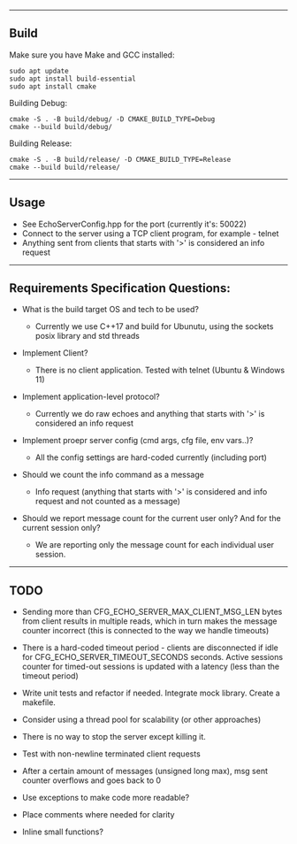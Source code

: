 ------------------------------------------------------------------------
Build
------------------------------------------------------------------------
Make sure you have Make and GCC installed:

```
sudo apt update
sudo apt install build-essential
sudo apt install cmake
```

Building Debug:
```
cmake -S . -B build/debug/ -D CMAKE_BUILD_TYPE=Debug
cmake --build build/debug/
```

Building Release:
```
cmake -S . -B build/release/ -D CMAKE_BUILD_TYPE=Release
cmake --build build/release/
```

------------------------------------------------------------------------
Usage
------------------------------------------------------------------------

* See EchoServerConfig.hpp for the port (currently it's: 50022)
* Connect to the server using a TCP client program, for example - telnet
* Anything sent from clients that starts with '>' is considered an info request

------------------------------------------------------------------------
Requirements Specification Questions:
------------------------------------------------------------------------

* What is the build target OS and tech to be used?
  - Currently we use C++17 and build for Ubunutu, using the sockets posix library and std threads

* Implement Client?
  - There is no client application. Tested with telnet (Ubuntu & Windows 11)

* Implement application-level protocol?
  - Currently we do raw echoes and anything that starts with '>' is considered an info request
  
* Implement proepr server config (cmd args, cfg file, env vars..)? 
  - All the config settings are hard-coded currently (including port)

* Should we count the info command as a message
  - Info request (anything that starts with '>' is considered and info request and not counted as a message)

* Should we report message count for the current user only? And for the current session only?
  - We are reporting only the message count for each individual user session.

------------------------------------------------------------------------
TODO
------------------------------------------------------------------------

* Sending more than CFG_ECHO_SERVER_MAX_CLIENT_MSG_LEN bytes from client results
  in multiple reads, which in turn makes the message counter incorrect (this is
  connected to the way we handle timeouts)

* There is a hard-coded timeout period - clients are disconnected if idle for
  CFG_ECHO_SERVER_TIMEOUT_SECONDS seconds. 
  Active sessions counter for timed-out sessions is updated with a latency (less than the timeout period) 

* Write unit tests and refactor if needed. Integrate mock library. Create a makefile.

* Consider using a thread pool for scalability (or other approaches)
* There is no way to stop the server except killing it.
* Test with non-newline terminated client requests
* After a certain amount of messages (unsigned long max), msg sent counter overflows and goes back to 0 
* Use exceptions to make code more readable?
* Place comments where needed for clarity
* Inline small functions?
